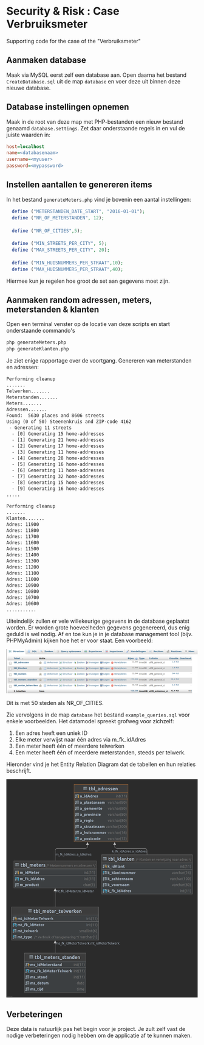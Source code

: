 # Security & Risk : Case Verbruiksmeter
Supporting code for the case of the "Verbruiksmeter"

## Aanmaken database
Maak via MySQL eerst zelf een database aan. Open daarna het bestand `CreateDatabase.sql` uit
de map `database` en voer deze uit binnen deze nieuwe database.

## Database instellingen opnemen
Maak in de root van deze map met PHP-bestanden een nieuw bestand genaamd `database.settings`. 
Zet daar onderstaande regels in en vul de juiste waarden in:
```ini
host=localhost
name=<databasenaam>
username=<myuser>
password=<mypassword>
```

## Instellen aantallen te genereren items
In het bestand `generateMeters.php` vind je bovenin een aantal instellingen:
```php
  define ("METERSTANDEN_DATE_START", "2016-01-01");
  define ("NR_OF_METERSTANDEN", 12);

  define ("NR_OF_CITIES",5);

  define ("MIN_STREETS_PER_CITY", 5);
  define ("MAX_STREETS_PER_CITY", 20);

  define ("MIN_HUISNUMMERS_PER_STRAAT",10);
  define ("MAX_HUISNUMMERS_PER_STRAAT",40);
```
Hiermee kun je regelen hoe groot de set aan gegevens moet zijn.  

## Aanmaken random adressen, meters, meterstanden & klanten
Open een terminal venster op de locatie van deze scripts en start onderstaande commando's

```bash
php generateMeters.php
php generateKlanten.php
```

Je ziet enige rapportage over de voortgang. Genereren van meterstanden en adressen:
```text  
Performing cleanup
.......
Telwerken.......
Meterstanden.......
Meters.......
Adressen.......
Found:  5630 places and 8606 streets
Using (0 of 50) Steenenkruis and ZIP-code 4162
 - Generating 11 streets
  - [0] Generating 15 home-addresses
  - [1] Generating 21 home-addresses
  - [2] Generating 17 home-addresses
  - [3] Generating 11 home-addresses
  - [4] Generating 28 home-addresses
  - [5] Generating 16 home-addresses
  - [6] Generating 11 home-addresses
  - [7] Generating 32 home-addresses
  - [8] Generating 15 home-addresses
  - [9] Generating 16 home-addresses
.....
```

```text  
Performing cleanup
.......
Klanten.......
Adres: 11900 
Adres: 11800 
Adres: 11700 
Adres: 11600 
Adres: 11500 
Adres: 11400 
Adres: 11300 
Adres: 11200 
Adres: 11100 
Adres: 11000 
Adres: 10900 
Adres: 10800 
Adres: 10700 
Adres: 10600 
...........
```

Uiteindelijk zullen er vele willekeurige gegevens in de database geplaatst worden. 
Er worden grote hoeveelheden gegevens gegenereerd, dus enig geduld is wel nodig.
Af en toe kun je in je database management tool (bijv. PHPMyAdmin) kijken hoe het er voor staat. Een voorbeeld:

![image](./images/database_report.png)

Dit is met 50 steden als NR_OF_CITIES.

Zie vervolgens in de map `database` het bestand  `example_queries.sql` voor enkele voorbeelden. 
Het datamodel spreekt grofweg voor zichzelf:

1. Een adres heeft een uniek ID
1. Elke meter verwijst naar één adres via m_fk_idAdres
1. Een meter heeft één of meerdere telwerken 
1. Een meter heeft één of meerdere meterstanden, steeds per telwerk.

Hieronder vind je het Entity Relation Diagram dat de tabellen en hun relaties beschrijft.

![ERD](images/Entity%20Relationship%20Diagram.png)

## Verbeteringen
Deze data is natuurlijk pas het begin voor je project. Je zult zelf vast de nodige verbeteringen nodig hebben
om de applicatie af te kunnen maken. 


